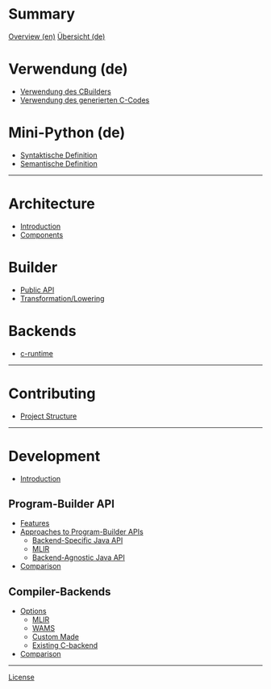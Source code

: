 <!--
SPDX-FileCopyrightText: 2024 Mini-Python Builder Contributors

SPDX-License-Identifier: CC-BY-SA-4.0

Mini-Python Builder documentation © 2024 by Mini-Python Builder Contributors is licensed under CC BY-SA 4.0.

-->

# Summary

[Overview (en)](readme.en.link.md)
[Übersicht (de)](readme.md)

# Verwendung (de)

- [Verwendung des CBuilders](usage_cbuilder.md)
- [Verwendung des generierten C-Codes](usage_generated_code.md)

# Mini-Python (de)

- [Syntaktische Definition](syntax_definition.md)
- [Semantische Definition](semantic_definition.md)

-----------

# Architecture

- [Introduction]()
- [Components](./architecture/components.md)

# Builder

- [Public API]()
- [Transformation/Lowering](architecture/builder/transformations_lowering.md)

# Backends

- [c-runtime](./architecture/backends/c-runtime.md)

-----------

# Contributing

- [Project Structure](./contributing/structure.md)

-----------

# Development

- [Introduction]()

## Program-Builder API

- [Features]()
- [Approaches to Program-Builder APIs]()
    - [Backend-Specific Java API]() <!-- the least specific one: both frontend and backend specific -->
    - [MLIR]() <!-- the most generic approach discussed here: neither frontend nor backend specific -->
    - [Backend-Agnostic Java API]() <!-- a middle ground: generic backend intended -->
- [Comparison]()

## Compiler-Backends

- [Options]()
    - [MLIR](development/backends/mlir.md)
    - [WAMS](development/backends/wasm.md)
    - [Custom Made]()
    - [Existing C-backend]()
- [Comparison](development/backends/comparison.md)


-----------

[License](license.link.md)
